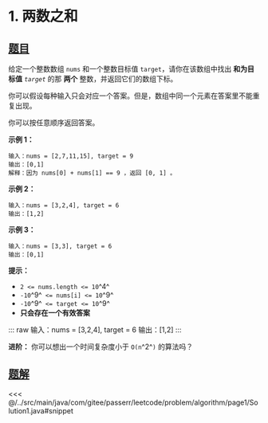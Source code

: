 # 1. 两数之和

## [题目](https://leetcode.cn/problems/two-sum/)
给定一个整数数组 `nums` 和一个整数目标值 `target`，请你在该数组中找出 **和为目标值** *`target`* 的那 **两个** 整数，并返回它们的数组下标。

你可以假设每种输入只会对应一个答案。但是，数组中同一个元素在答案里不能重复出现。

你可以按任意顺序返回答案。

**示例 1：**

```
输入：nums = [2,7,11,15], target = 9
输出：[0,1]
解释：因为 nums[0] + nums[1] == 9 ，返回 [0, 1] 。
```

**示例 2：**

```
输入：nums = [3,2,4], target = 6
输出：[1,2]
```

**示例 3：**

```
输入：nums = [3,3], target = 6
输出：[0,1]
```

**提示：**

* `2 <= nums.length <= 10`^4^
* `-10`^9^` <= nums[i] <= 10`^9^
* `-10`^9^` <= target <= 10`^9^
* **只会存在一个有效答案**

::: raw
输入：nums = [3,2,4], target = 6
输出：[1,2]
:::

**进阶：** 你可以想出一个时间复杂度小于 `O(n`^2^`)` 的算法吗？


## [题解](https://github.com/PasseRR/JavaLeetCode/blob/master/src/main/java/com/gitee/passerr/leetcode/problem/algorithm/page1/Solution1.java)

<<< @/../src/main/java/com/gitee/passerr/leetcode/problem/algorithm/page1/Solution1.java#snippet
